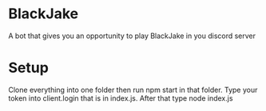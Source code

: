# BlackJake
A bot that gives you an opportunity to play BlackJake in you discord server

# Setup
Clone everything into one folder then run npm start in that folder.
Type your token into client.login that is in index.js.
After that type node index.js
